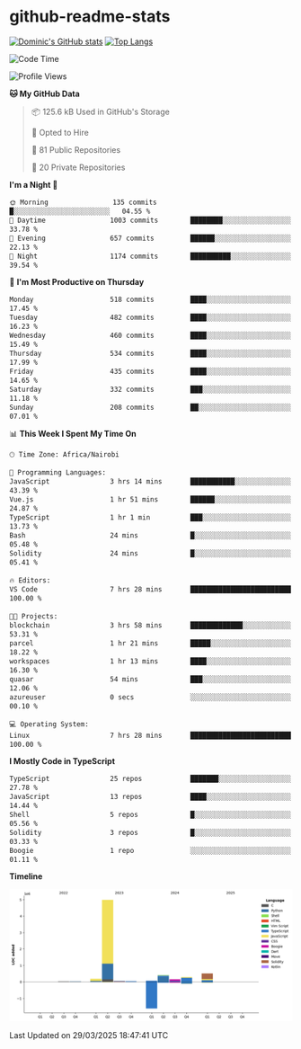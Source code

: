 # github-readme-stats
[![Dominic's GitHub stats](https://github-readme-stats.vercel.app/api?username=Domengo&show_icons=true)](https://github.com/anuraghazra/github-readme-stats)
[![Top Langs](https://github-readme-stats.vercel.app/api/top-langs/?username=Domengo&show_icons=true)](https://github.com/Domengo/github-readme-stats)

<!--START_SECTION:waka-->
![Code Time](http://img.shields.io/badge/Code%20Time-1%2C060%20hrs%2029%20mins-blue)

![Profile Views](http://img.shields.io/badge/Profile%20Views-0-blue)

**🐱 My GitHub Data** 

> 📦 125.6 kB Used in GitHub's Storage 
 > 
> 💼 Opted to Hire
 > 
> 📜 81 Public Repositories 
 > 
> 🔑 20 Private Repositories 
 > 
**I'm a Night 🦉** 

```text
🌞 Morning                135 commits         █░░░░░░░░░░░░░░░░░░░░░░░░   04.55 % 
🌆 Daytime                1003 commits        ████████░░░░░░░░░░░░░░░░░   33.78 % 
🌃 Evening                657 commits         ██████░░░░░░░░░░░░░░░░░░░   22.13 % 
🌙 Night                  1174 commits        ██████████░░░░░░░░░░░░░░░   39.54 % 
```
📅 **I'm Most Productive on Thursday** 

```text
Monday                   518 commits         ████░░░░░░░░░░░░░░░░░░░░░   17.45 % 
Tuesday                  482 commits         ████░░░░░░░░░░░░░░░░░░░░░   16.23 % 
Wednesday                460 commits         ████░░░░░░░░░░░░░░░░░░░░░   15.49 % 
Thursday                 534 commits         ████░░░░░░░░░░░░░░░░░░░░░   17.99 % 
Friday                   435 commits         ████░░░░░░░░░░░░░░░░░░░░░   14.65 % 
Saturday                 332 commits         ███░░░░░░░░░░░░░░░░░░░░░░   11.18 % 
Sunday                   208 commits         ██░░░░░░░░░░░░░░░░░░░░░░░   07.01 % 
```


📊 **This Week I Spent My Time On** 

```text
🕑︎ Time Zone: Africa/Nairobi

💬 Programming Languages: 
JavaScript               3 hrs 14 mins       ███████████░░░░░░░░░░░░░░   43.39 % 
Vue.js                   1 hr 51 mins        ██████░░░░░░░░░░░░░░░░░░░   24.87 % 
TypeScript               1 hr 1 min          ███░░░░░░░░░░░░░░░░░░░░░░   13.73 % 
Bash                     24 mins             █░░░░░░░░░░░░░░░░░░░░░░░░   05.48 % 
Solidity                 24 mins             █░░░░░░░░░░░░░░░░░░░░░░░░   05.41 % 

🔥 Editors: 
VS Code                  7 hrs 28 mins       █████████████████████████   100.00 % 

🐱‍💻 Projects: 
blockchain               3 hrs 58 mins       █████████████░░░░░░░░░░░░   53.31 % 
parcel                   1 hr 21 mins        █████░░░░░░░░░░░░░░░░░░░░   18.22 % 
workspaces               1 hr 13 mins        ████░░░░░░░░░░░░░░░░░░░░░   16.30 % 
quasar                   54 mins             ███░░░░░░░░░░░░░░░░░░░░░░   12.06 % 
azureuser                0 secs              ░░░░░░░░░░░░░░░░░░░░░░░░░   00.10 % 

💻 Operating System: 
Linux                    7 hrs 28 mins       █████████████████████████   100.00 % 
```

**I Mostly Code in TypeScript** 

```text
TypeScript               25 repos            ███████░░░░░░░░░░░░░░░░░░   27.78 % 
JavaScript               13 repos            ████░░░░░░░░░░░░░░░░░░░░░   14.44 % 
Shell                    5 repos             █░░░░░░░░░░░░░░░░░░░░░░░░   05.56 % 
Solidity                 3 repos             █░░░░░░░░░░░░░░░░░░░░░░░░   03.33 % 
Boogie                   1 repo              ░░░░░░░░░░░░░░░░░░░░░░░░░   01.11 % 
```



**Timeline**

![Lines of Code chart](https://raw.githubusercontent.com/Domengo/Domengo/main/assets/bar_graph.png)


 Last Updated on 29/03/2025 18:47:41 UTC
<!--END_SECTION:waka-->


